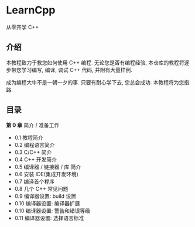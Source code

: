 # LearnCpp

从零开学 C++

## 介绍

本教程致力于教您如何使用 C++ 编程. 无论您是否有编程经验, 本仓库的教程将逐步带您学习编写, 编译, 调试 C++ 代码, 并附有大量样例.

成为编程大牛不是一朝一夕的事. 只要有耐心学下去, 您总会成功. 本教程将为您指路.

## 目录

**第 0 章** 简介 / 准备工作

- 0.1  教程简介
- 0.2  编程语言简介
- 0.3  C/C++ 简介
- 0.4  C++ 开发简介
- 0.5  编译器 / 链接器 / 库 简介
- 0.6  安装 IDE(集成开发环境)
- 0.7  编译首个程序
- 0.8  几个 C++ 常见问题
- 0.9  编译器设置: build 设置
- 0.10 编译器设置: 编译器扩展
- 0.10 编译器设置: 警告和错误等级
- 0.11 编译器设置: 选择语言标准